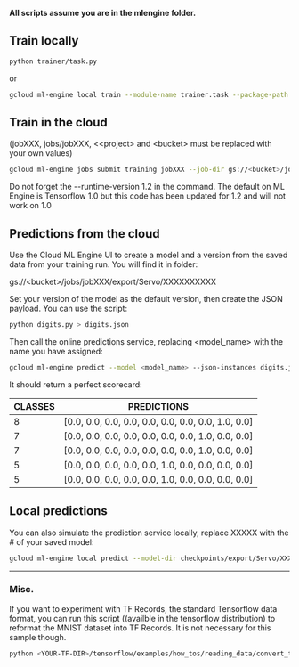**All scripts assume you are in the mlengine folder.**
## Train locally
```bash
python trainer/task.py
```
or
```bash
gcloud ml-engine local train --module-name trainer.task --package-path trainer
```
## Train in the cloud
(jobXXX, jobs/jobXXX, &lt;<project&gt; and &lt;bucket&gt; must be replaced with your own values)
```bash
gcloud ml-engine jobs submit training jobXXX --job-dir gs://<bucket>/jobs/jobXXX --project <project> --config config.yaml --module-name trainer.task --package-path trainer --runtime-version 1.2
```
Do not forget the  --runtime-version 1.2 in the command. The default on ML Engine is Tensorflow 1.0 but this code has been updated for 1.2 and will not work on 1.0
## Predictions from the cloud
Use the Cloud ML Engine UI to create a model and a version from
the saved data from your training run.
You will find it in folder:

gs://&lt;bucket&gt;/jobs/jobXXX/export/Servo/XXXXXXXXXX

Set your version of the model as the default version, then
create the JSON payload. You can use the script:
```bash
python digits.py > digits.json
```
Then call the online predictions service, replacing <model_name> with the name you have assigned:
```bash
gcloud ml-engine predict --model <model_name> --json-instances digits.json
```
It should return a perfect scorecard:

| CLASSES  | PREDICTIONS |
| ------------- | ------------- |
| 8  | [0.0, 0.0, 0.0, 0.0, 0.0, 0.0, 0.0, 0.0, 1.0, 0.0]  |
| 7  | [0.0, 0.0, 0.0, 0.0, 0.0, 0.0, 0.0, 1.0, 0.0, 0.0]  |
| 7  | [0.0, 0.0, 0.0, 0.0, 0.0, 0.0, 0.0, 1.0, 0.0, 0.0]  |
| 5  | [0.0, 0.0, 0.0, 0.0, 0.0, 1.0, 0.0, 0.0, 0.0, 0.0]  |
| 5  | [0.0, 0.0, 0.0, 0.0, 0.0, 1.0, 0.0, 0.0, 0.0, 0.0]  |
## Local predictions
You can also simulate the prediction service locally, replace XXXXX with the # of your saved model:
```bash
gcloud ml-engine local predict --model-dir checkpoints/export/Servo/XXXXX --json-instances digits.json
```

---
### Misc.
If you want to experiment with TF Records, the standard Tensorflow
data format, you can run this script ((availble in the tensorflow distribution)
to reformat the MNIST dataset into TF Records. It is not necessary for this sample though.

```bash
python <YOUR-TF-DIR>/tensorflow/examples/how_tos/reading_data/convert_to_records.py --directory=data --validation_size=0
```

